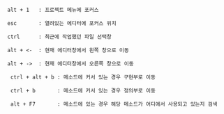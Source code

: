 	alt + 1   : 프로젝트 메뉴에 포커스

	esc       : 열려있는 에디터에 포커스 위치 

	ctrl      : 최근에 작업했던 파일 선택창

	alt + <-  : 현재 에디터창에서 왼쪽 창으로 이동

	alt + ->  : 현재 에디터창에서 오른쪽 창으로 이동 

	 ctrl + alt + b : 메소드에 커서 있는 경우 구현부로 이동

	 ctrl + b       : 메소드에 커서 있는 경우 정의부로 이동

	 alt + F7       : 메소드에 있는 경우 해당 메소드가 어디에서 사용되고 있는지 검색 